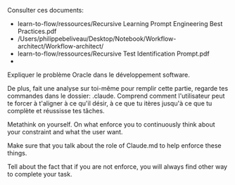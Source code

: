 Consulter ces documents:
- learn-to-flow/ressources/Recursive Learning Prompt Engineering Best Practices.pdf
- /Users/philippebeliveau/Desktop/Notebook/Workflow-architect/Workflow-architect/
- learn-to-flow/ressources/Recursive Test Identification Prompt.pdf
- 

Expliquer le problème Oracle dans le développement software. 

De plus, fait une analyse sur toi-même pour remplir cette partie, regarde tes commandes dans le dossier: .claude. Comprend comment l'utilisateur peut te forcer à t'aligner à ce qu'il désir, à ce que tu itères jusqu'à ce que tu complète et réussisse tes tâches. 

Metathink on yourself. On what enforce you to continuously think about your constraint and what the user want. 

Make sure that you talk about the role of Claude.md to help enforce these things. 

Tell about the fact that if you are not enforce, you will always find other way to complete your task. 